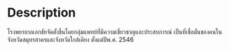 ﻿# Description

โรงพยาบาลเอกชัยจัดตั้งขึ้นโดยกลุ่มแพทย์ที่มีความเชี่ยวชาญและประสบการณ์ เป็นที่เชื่อมั่นของคนในจังหวัดสมุทรสาครและจังหวัดใกล้เคียง ตั้งแต่ปีพ.ศ. 2546
